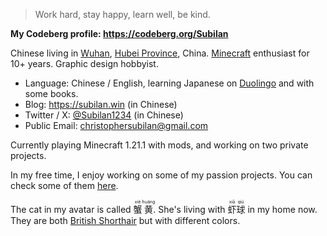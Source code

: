 > Work hard, stay happy, learn well, be kind.

**My Codeberg profile: https://codeberg.org/Subilan**

Chinese living in [Wuhan](https://en.wikipedia.org/wiki/Wuhan), [Hubei Province](https://en.wikipedia.org/wiki/Hubei), China. [Minecraft](https://minecraft.net) enthusiast for 10+ years. Graphic design hobbyist.

- Language: Chinese / English, learning Japanese on [Duolingo](https://www.google.com/search?q=duolingo) and with some books.
- Blog: <https://subilan.win> (in Chinese)
- Twitter / X: [@Subilan1234](https://x.com/Subilan1234) (in Chinese)
- Public Email: <christophersubilan@gmail.com>

Currently playing Minecraft 1.21.1 with mods, and working on two private projects.

In my free time, I enjoy working on some of my passion projects. You can check some of them [here](./PROJECTS.md).

The cat in my avatar is called <ruby>蟹<rt>xiè</rt>黄<rt>huáng</rt></ruby>. She's living with <ruby>虾<rt>xiā</rt>球<rt>qiú</rt></ruby> in my home now. They are both [British Shorthair](https://en.wikipedia.org/wiki/British_Shorthair) but with different colors.
